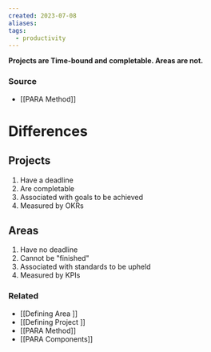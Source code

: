 ```yaml
---
created: 2023-07-08
aliases: 
tags:
  - productivity
---
```

**Projects are Time-bound and completable. Areas are not.**

### Source
- [[PARA Method]]

# Differences

## Projects

1. Have a deadline
2. Are completable
3. Associated with goals to be achieved
4. Measured by OKRs

## Areas

1. Have no deadline
2. Cannot be "finished"
3. Associated with standards to be upheld
4. Measured by KPIs

### Related
- [[Defining Area ]]
- [[Defining  Project ]]
- [[PARA Method]] 
- [[PARA Components]]